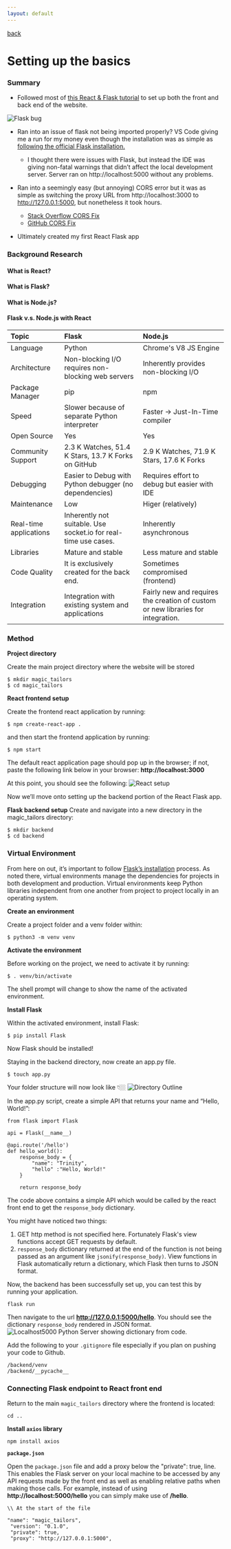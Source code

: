 ```yaml
---
layout: default
---
```


[back](../index.html)

# Setting up the basics

### Summary

- Followed most of [this React & Flask tutorial](https://dev.to/nagatodev/how-to-connect-flask-to-reactjs-1k8i) to set up both the front and back end of the website.

![Flask bug](../assets/img/week1/flaskBug.png)

- Ran into an issue of flask not being imported properly? VS Code giving me a run for my money even though the installation was as simple as [following the official Flask installation.](https://flask.palletsprojects.com/en/2.2.x/installation/#)

  - I thought there were issues with Flask, but instead the IDE was giving non-fatal warnings that didn’t affect the local development server. Server ran on http://localhost:5000 without any problems.

- Ran into a seemingly easy (but annoying) CORS error but it was as simple as switching the proxy URL from http://localhost:3000 to http://127.0.0.1:5000, but nonetheless it took hours.

  - [Stack Overflow CORS Fix](https://stackoverflow.com/questions/45367298/could-not-proxy-request-pusher-auth-from-localhost3000-to-http-localhost500)
  - [GitHub CORS Fix](https://github.com/facebook/create-react-app/discussions/10149)

- Ultimately created my first React Flask app

### Background Research

#### What is React?

#### What is Flask?

#### What is Node.js?

#### Flask v.s. Node.js with React

| Topic                  | Flask                                                           | Node.js                                                                          |
| :--------------------- | :-------------------------------------------------------------- | :------------------------------------------------------------------------------- |
| Language               | Python                                                          | Chrome's V8 JS Engine                                                            |
| Architecture           | Non-blocking I/O requires non-blocking web servers              | Inherently provides non-blocking I/O                                             |
| Package Manager        | pip                                                             | npm                                                                              |
| Speed                  | Slower because of separate Python interpreter                   | Faster -> Just-In-Time compiler                                                  |
| Open Source            | Yes                                                             | Yes                                                                              |
| Community Support      | 2.3 K Watches, 51.4 K Stars, 13.7 K Forks on GitHub             | 2.9 K Watches, 71.9 K Stars, 17.6 K Forks                                        |
| Debugging              | Easier to Debug with Python debugger (no dependencies)          | Requires effort to debug but easier with IDE                                     |
| Maintenance            | Low                                                             | Higer (relatively)                                                               |
| Real-time applications | Inherently not suitable. Use socket.io for real-time use cases. | Inherently asynchronous                                                          |
| Libraries              | Mature and stable                                               | Less mature and stable                                                           |
| Code Quality           | It is exclusively created for the back end.                     | Sometimes compromised (frontend)                                                 |
| Integration            | Integration with existing system and applications               | Fairly new and requires the creation of custom or new libraries for integration. |

### Method

**Project directory**

Create the main project directory where the website will be stored

```
$ mkdir magic_tailors
$ cd magic_tailors
```

**React frontend setup**

Create the frontend react application by running:

```
$ npm create-react-app .
```

and then start the frontend application by running:

```
$ npm start
```

The default react application page should pop up in the browser; if not, paste the following link below in your browser:
**http://localhost:3000**

At this point, you should see the following:
![React setup](../assets/img/week1/pic1.png)

Now we’ll move onto setting up the backend portion of the React Flask app.

**Flask backend setup**
Create and navigate into a new directory in the magic_tailors directory:

```
$ mkdir backend
$ cd backend
```

### Virtual Environment

From here on out, it’s important to follow [Flask’s installation](https://flask.palletsprojects.com/en/2.2.x/installation/#) process. As noted there, virtual environments manage the dependencies for projects in both development and production. Virtual environments keep Python libraries independent from one another from project to project locally in an operating system.

**Create an environment**

Create a project folder and a venv folder within:

```
$ python3 -m venv venv
```

**Activate the environment**

Before working on the project, we need to activate it by running:

```
$ . venv/bin/activate
```

The shell prompt will change to show the name of the activated environment.

**Install Flask**

Within the activated environment, install Flask:

```
$ pip install Flask
```

Now Flask should be installed!

Staying in the backend directory, now create an app.py file.

```
$ touch app.py
```

Your folder structure will now look like 👇🏼
![Directory Outline](../assets/img/week1/directory.png)

In the app.py script, create a simple API that returns your name and “Hello, World!”:

```
from flask import Flask

api = Flask(__name__)

@api.route('/hello')
def hello_world():
    response_body = {
        "name": "Trinity",
        "hello" :"Hello, World!"
    }

    return response_body
```

The code above contains a simple API which would be called by the react front end to get the `response_body` dictionary.

You might have noticed two things:

1. GET http method is not specified here. Fortunately Flask's view functions accept GET requests by default.
2. `response_body` dictionary returned at the end of the function is not being passed as an argument like `jsonify(response_body)`. View functions in Flask automatically return a dictionary, which Flask then turns to JSON format.

Now, the backend has been successfully set up, you can test this by running your application.

```
flask run
```

Then navigate to the url **http://127.0.0.1:5000/hello**. You should see the dictionary `response_body` rendered in JSON format.
![Localhost5000 Python Server showing dictionary from code.](../assets/img/week1/pic2.png)

Add the following to your `.gitignore` file especially if you plan on pushing your code to Github.

```
/backend/venv
/backend/__pycache__
```

### Connecting Flask endpoint to React front end

Return to the main `magic_tailors` directory where the frontend is located:

```
cd ..
```

**Install `axios` library**

```
npm install axios
```

**`package.json`**

Open the `package.json` file and add a proxy below the "private": true, line. This enables the Flask server on your local machine to be accessed by any API requests made by the front end as well as enabling relative paths when making those calls. For example, instead of using **http://localhost:5000/hello** you can simply make use of **/hello**.

```
\\ At the start of the file

"name": "magic_tailors",
 "version": "0.1.0",
 "private": true,
 "proxy": "http://127.0.0.1:5000",
```
